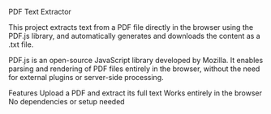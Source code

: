 PDF Text Extractor

This project extracts text from a PDF file directly in the browser using the PDF.js library, 
and automatically generates and downloads the content as a .txt file.

PDF.js is an open-source JavaScript library developed by Mozilla. 
It enables parsing and rendering of PDF files entirely in the browser, 
without the need for external plugins or server-side processing.

Features
Upload a PDF and extract its full text
Works entirely in the browser
No dependencies or setup needed

